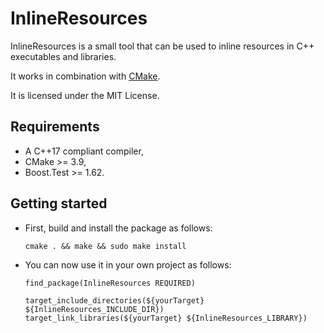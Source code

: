 # InlineResources #

InlineResources is a small tool that can be used to inline resources in
C++ executables and libraries.

It works in combination with [CMake](https://cmake.org/).

It is licensed under the MIT License.

## Requirements ##

* A C++17 compliant compiler,
* CMake >= 3.9,
* Boost.Test >= 1.62.

## Getting started ##

* First, build and install the package as follows:
    ```
    cmake . && make && sudo make install
    ```

* You can now use it in your own project as follows:
    ```
    find_package(InlineResources REQUIRED)

    target_include_directories(${yourTarget} ${InlineResources_INCLUDE_DIR})
    target_link_libraries(${yourTarget} ${InlineResources_LIBRARY})
    ```
